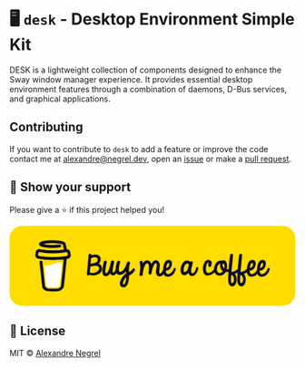 # 🖥️ `desk` - Desktop Environment Simple Kit

DESK is a lightweight collection of components designed to enhance the Sway
window manager experience. It provides essential desktop environment features
through a combination of daemons, D-Bus services, and graphical applications.

## Contributing

If you want to contribute to `desk` to add a feature or improve the code contact
me at [alexandre@negrel.dev](mailto:alexandre@negrel.dev), open an
[issue](https://github.com/negrel/desk/issues) or make a
[pull request](https://github.com/negrel/desk/pulls).

## :stars: Show your support

Please give a :star: if this project helped you!

[![buy me a coffee](https://github.com/negrel/.github/blob/master/.github/images/bmc-button.png?raw=true)](https://www.buymeacoffee.com/negrel)

## :scroll: License

MIT © [Alexandre Negrel](https://www.negrel.dev/)
